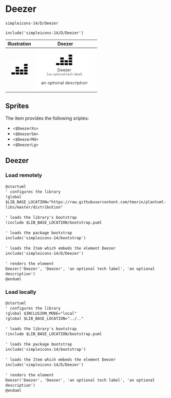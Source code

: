 # Deezer


```text
simpleicons-14/D/Deezer
```

```text
include('simpleicons-14/D/Deezer')
```



| Illustration | Deezer |
| :---: | :---: |
| ![illustration for Illustration](../../simpleicons-14/D/Deezer.png) | ![illustration for Deezer](../../simpleicons-14/D/Deezer.Local.png) |



## Sprites
The item provides the following sriptes:

- `<$DeezerXs>`
- `<$DeezerSm>`
- `<$DeezerMd>`
- `<$DeezerLg>`





## Deezer

### Load remotely
```plantuml
@startuml
' configures the library
!global $LIB_BASE_LOCATION="https://raw.githubusercontent.com/tmorin/plantuml-libs/master/distribution"

' loads the library's bootstrap
!include $LIB_BASE_LOCATION/bootstrap.puml

' loads the package bootstrap
include('simpleicons-14/bootstrap')

' loads the Item which embeds the element Deezer
include('simpleicons-14/D/Deezer')

' renders the element
Deezer('Deezer', 'Deezer', 'an optional tech label', 'an optional description')
@enduml
```

### Load locally
```plantuml
@startuml
' configures the library
!global $INCLUSION_MODE="local"
!global $LIB_BASE_LOCATION="../.."

' loads the library's bootstrap
!include $LIB_BASE_LOCATION/bootstrap.puml

' loads the package bootstrap
include('simpleicons-14/bootstrap')

' loads the Item which embeds the element Deezer
include('simpleicons-14/D/Deezer')

' renders the element
Deezer('Deezer', 'Deezer', 'an optional tech label', 'an optional description')
@enduml
```

